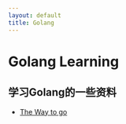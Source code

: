 ```yaml
---
layout: default
title: Golang
---
```


Golang Learning
===============

## 学习Golang的一些资料

* [The Way to go](https://github.com/Unknwon/the-way-to-go_ZH_CN/)
